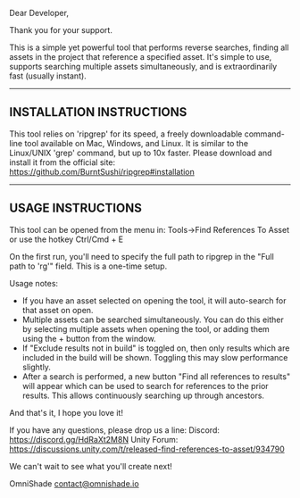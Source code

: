 Dear Developer,

Thank you for your support.

This is a simple yet powerful tool that performs reverse searches, finding all assets in the project that reference a specified asset.  It's simple to use, supports searching multiple assets simultaneously, and is extraordinarily fast (usually instant).

-------------------------
INSTALLATION INSTRUCTIONS
-------------------------
This tool relies on 'ripgrep' for its speed, a freely downloadable command-line tool available on Mac, Windows, and Linux.  It is similar to the Linux/UNIX 'grep' command, but up to 10x faster. Please download and install it from the official site:
https://github.com/BurntSushi/ripgrep#installation

------------------
USAGE INSTRUCTIONS
------------------
This tool can be opened from the menu in:
	Tools->Find References To Asset
	or use the hotkey Ctrl/Cmd + E

On the first run, you'll need to specify the full path to ripgrep in the "Full path to 'rg'" field.  This is a one-time setup.

Usage notes:
- If you have an asset selected on opening the tool, it will auto-search for that asset on open.
- Multiple assets can be searched simultaneously.  You can do this either by selecting multiple assets when opening the tool, or adding them using the + button from the window.
- If "Exclude results not in build" is toggled on, then only results which are included in the build will be shown. Toggling this may slow performance slightly.
- After a search is performed, a new button "Find all references to results" will appear which can be used to search for references to the prior results. This allows continuously searching up through ancestors.

And that's it, I hope you love it!

If you have any questions, please drop us a line:
Discord: https://discord.gg/HdRaXt2M8N
Unity Forum: https://discussions.unity.com/t/released-find-references-to-asset/934790

We can't wait to see what you'll create next!

OmniShade
contact@omnishade.io
